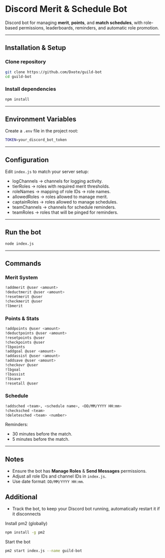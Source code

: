 # Discord Merit & Schedule Bot

Discord bot for managing **merit**, **points**, and **match schedules**, with role-based permissions, leaderboards, reminders, and automatic role promotion.

---

## Installation & Setup

### Clone repository
```bash
git clone https://github.com/Dxote/guild-bot
cd guild-bot
```
### Install dependencies
```bash
npm install
```
---

## Environment Variables
Create a `.env` file in the project root:
```bash
TOKEN=your_discord_bot_token
```
---

## Configuration
Edit `index.js` to match your server setup:

- logChannels → channels for logging activity.  
- tierRoles → roles with required merit thresholds.  
- roleNames → mapping of role IDs → role names.  
- allowedRoles → roles allowed to manage merit.  
- captainRoles → roles allowed to manage schedules.  
- teamChannels → channels for schedule reminders.  
- teamRoles → roles that will be pinged for reminders.  

---

## Run the bot
```bash
node index.js
```
---

## Commands

### Merit System
```bash
!addmerit @user <amount>  
!deductmerit @user <amount>  
!resetmerit @user  
!checkmerit @user  
!lbmerit  
```
### Points & Stats
```bash
!addpoints @user <amount>  
!deductpoints @user <amount>  
!resetpoints @user  
!checkpoints @user  
!lbpoints  
!addgoal @user <amount>  
!addassist @user <amount>  
!addsave @user <amount>  
!checkovr @user  
!lbgoal  
!lbassist  
!lbsave  
!resetall @user  
```
### Schedule
```bash
!addsched <team>, <schedule name>, <DD/MM/YYYY HH:mm>  
!checksched <team>  
!deletesched <team> <number>  
```
Reminders:  
- 30 minutes before the match.  
- 5 minutes before the match.  

---

## Notes
- Ensure the bot has **Manage Roles** & **Send Messages** permissions.  
- Adjust all role IDs and channel IDs in `index.js`.  
- Use date format: `DD/MM/YYYY HH:mm`.  

## Additional
- Track the bot, to keep your Discord bot running, automatically restart it if it disconnects

Install pm2 (globally)
```bash
npm install -g pm2
```
Start the bot
```bash
pm2 start index.js --name guild-bot
```
